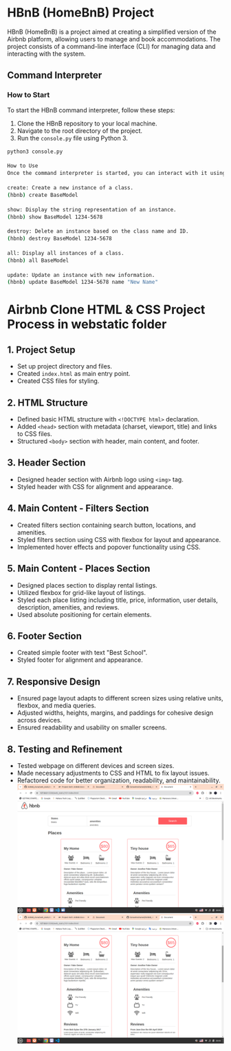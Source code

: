 # HBnB (HomeBnB) Project

HBnB (HomeBnB) is a project aimed at creating a simplified version of the Airbnb platform, allowing users to manage and book accommodations. The project consists of a command-line interface (CLI) for managing data and interacting with the system.

## Command Interpreter

### How to Start

To start the HBnB command interpreter, follow these steps:

1. Clone the HBnB repository to your local machine.
2. Navigate to the root directory of the project.
3. Run the `console.py` file using Python 3.

```bash
python3 console.py

How to Use
Once the command interpreter is started, you can interact with it using various commands. Here are the available commands and their usage:

create: Create a new instance of a class. 
(hbnb) create BaseModel

show: Display the string representation of an instance. 
(hbnb) show BaseModel 1234-5678

destroy: Delete an instance based on the class name and ID.
(hbnb) destroy BaseModel 1234-5678

all: Display all instances of a class.
(hbnb) all BaseModel

update: Update an instance with new information.
(hbnb) update BaseModel 1234-5678 name "New Name" 
```

# Airbnb Clone HTML & CSS Project Process in webstatic folder 

## 1. Project Setup
- Set up project directory and files.
- Created `index.html` as main entry point.
- Created CSS files for styling.

## 2. HTML Structure
- Defined basic HTML structure with `<!DOCTYPE html>` declaration.
- Added `<head>` section with metadata (charset, viewport, title) and links to CSS files.
- Structured `<body>` section with header, main content, and footer.

## 3. Header Section
- Designed header section with Airbnb logo using `<img>` tag.
- Styled header with CSS for alignment and appearance.

## 4. Main Content - Filters Section
- Created filters section containing search button, locations, and amenities.
- Styled filters section using CSS with flexbox for layout and appearance.
- Implemented hover effects and popover functionality using CSS.

## 5. Main Content - Places Section
- Designed places section to display rental listings.
- Utilized flexbox for grid-like layout of listings.
- Styled each place listing including title, price, information, user details, description, amenities, and reviews.
- Used absolute positioning for certain elements.

## 6. Footer Section
- Created simple footer with text "Best School".
- Styled footer for alignment and appearance.

## 7. Responsive Design
- Ensured page layout adapts to different screen sizes using relative units, flexbox, and media queries.
- Adjusted widths, heights, margins, and paddings for cohesive design across devices.
- Ensured readability and usability on smaller screens.

## 8. Testing and Refinement
- Tested webpage on different devices and screen sizes.
- Made necessary adjustments to CSS and HTML to fix layout issues.
- Refactored code for better organization, readability, and maintainability. 
![final index.html](air1.png)
![final places.html](air2.png)


